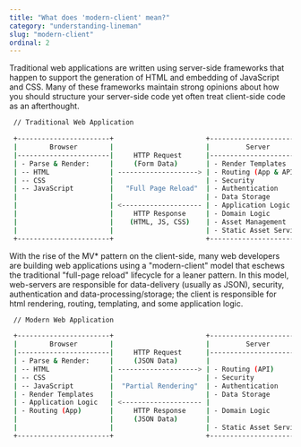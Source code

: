 ```yaml
---
title: "What does 'modern-client' mean?"
category: "understanding-lineman"
slug: "modern-client"
ordinal: 2
---
```


Traditional web applications are written using server-side frameworks that happen to support the generation of HTML and embedding of JavaScript and CSS. Many of these frameworks maintain strong opinions about how you should structure your server-side code yet often treat client-side code as an afterthought.

  ```bash
   // Traditional Web Application

   +-----------------------+                       +------------------------+
   |        Browser        |                       |         Server         |
   |-----------------------|     HTTP Request      |------------------------|
   | - Parse & Render:     |     (Form Data)       | - Render Templates     |
   | -- HTML               | --------------------> | - Routing (App & API)  |
   | -- CSS                |                       | - Security             |
   | -- JavaScript         |   "Full Page Reload"  | - Authentication       |
   |                       |                       | - Data Storage         |
   |                       | <-------------------- | - Application Logic    |
   |                       |     HTTP Response     | - Domain Logic         |
   |                       |    (HTML, JS, CSS)    | - Asset Management     |
   |                       |                       | - Static Asset Serving |
   +-----------------------+                       +------------------------+
  ```

With the rise of the MV* pattern on the client-side, many web developers are building web applications using a "modern-client" model that eschews the traditional "full-page reload" lifecycle for a leaner pattern. In this model, web-servers are responsible for data-delivery (usually as JSON), security, authentication and data-processing/storage; the client is responsible for html rendering, routing, templating, and some application logic.


  ```bash
   // Modern Web Application

   +-----------------------+                       +------------------------+
   |        Browser        |                       |         Server         |
   |-----------------------|     HTTP Request      |------------------------|
   | - Parse & Render:     |     (JSON Data)       |                        |
   | -- HTML               | --------------------> | - Routing (API)        |
   | -- CSS                |                       | - Security             |
   | -- JavaScript         |  "Partial Rendering"  | - Authentication       |
   | - Render Templates    |                       | - Data Storage         |
   | - Application Logic   | <-------------------- |                        |
   | - Routing (App)       |     HTTP Response     | - Domain Logic         |
   |                       |     (JSON Data)       |                        |
   |                       |                       | - Static Asset Serving |
   +-----------------------+                       +------------------------+
  ```
